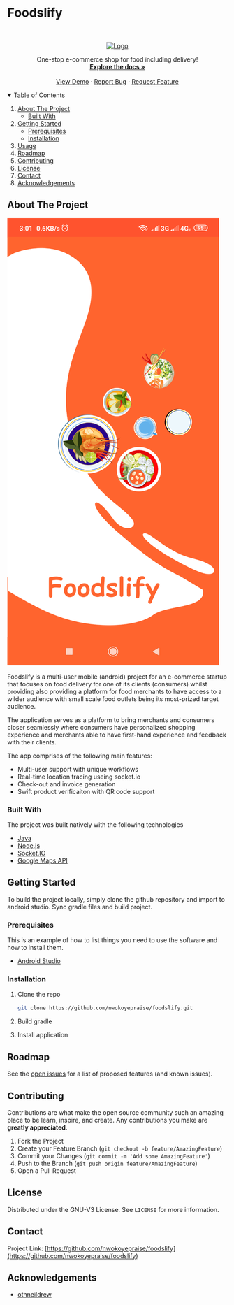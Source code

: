 # Foodslify

<!-- PROJECT SHIELDS -->
<!--
*** I'm using markdown "reference style" links for readability.
*** Reference links are enclosed in brackets [ ] instead of parentheses ( ).
*** See the bottom of this document for the declaration of the reference variables
*** for contributors-url, forks-url, etc. This is an optional, concise syntax you may use.
*** https://www.markdownguide.org/basic-syntax/#reference-style-links
-->
<!--[![Contributors][contributors-shield]][contributors-url]
[![Forks][forks-shield]][forks-url]
[![Stargazers][stars-shield]][stars-url]
[![Issues][issues-shield]][issues-url]
[![MIT License][license-shield]][license-url]
[![LinkedIn][linkedin-shield]][linkedin-url]
-->



<!-- PROJECT LOGO -->
<!--<br />
<p align="center">
  <a href="https://github.com/othneildrew/Best-README-Template">
    <img src="images/logo.png" alt="Logo" width="80" height="80">
  </a>

  <h3 align="center">Best-README-Template</h3>

  <p align="center">
    An awesome README template to jumpstart your projects!
    <br /> 

    <a href="https://github.com/nwokoyepraise/foodslify"><strong>Explore the docs »</strong></a>
    <br />
    <br />
    <a href="https://github.com/nwokoyepraise/foodslify">View Demo</a>
    ·
    <a href="https://github.com/nwokoyepraise/foodslify/issues">Report Bug</a>
    ·
    <a href="https://github.com/nwokoyepraise/foodslify/issues">Request Feature</a>
  </p>
</p>
-->

<!-- PROJECT LOGO -->
<br />
<p align="center">
  <a href="https://github.com/nwokoyepraise/foodslify">
    <img src="images/logo.png" alt="Logo" width="80" height="80">
  </a>

  <p align="center">
    One-stop e-commerce shop for food including delivery!
    <br />
    <a href="https://github.com/nwokoyepraise/foodslify"><strong>Explore the docs »</strong></a>
    <br />
    <br />
    <a href="https://github.com/nwokoyepraise/foodslify">View Demo</a>
    ·
    <a href="https://github.com/nwokoyepraise/foodslify/issues">Report Bug</a>
    ·
    <a href="https://github.com/nwokoyepraise/foodslify/issues">Request Feature</a>
  </p>
</p>

<!-- TABLE OF CONTENTS -->
<details open="open">
  <summary>Table of Contents</summary>
  <ol>
    <li>
      <a href="#about-the-project">About The Project</a>
      <ul>
        <li><a href="#built-with">Built With</a></li>
      </ul>
    </li>
    <li>
      <a href="#getting-started">Getting Started</a>
      <ul>
        <li><a href="#prerequisites">Prerequisites</a></li>
        <li><a href="#installation">Installation</a></li>
      </ul>
    </li>
    <li><a href="#usage">Usage</a></li>
    <li><a href="#roadmap">Roadmap</a></li>
    <li><a href="#contributing">Contributing</a></li>
    <li><a href="#license">License</a></li>
    <li><a href="#contact">Contact</a></li>
    <li><a href="#acknowledgements">Acknowledgements</a></li>
  </ol>
</details>



<!-- ABOUT THE PROJECT -->
## About The Project

[![Product Name Screen Shot][product-screenshot]](https://example.com)

Foodslify is a multi-user mobile (android) project for an e-commerce startup that focuses on food delivery for one of its clients (consumers) whilst providing also providing a platform for food merchants to have access to a wilder audience with small scale food outlets being its most-prized target audience.

The application serves as a platform to bring merchants and consumers closer seamlessly where consumers have personalized shopping experience and merchants able to have first-hand experience and feedback with their clients.

The app comprises of the following main features:
* Multi-user support with unique workflows
* Real-time location tracing useing socket.io
* Check-out and invoice generation
* Swift product verificaiton with QR code support

### Built With

The project was built natively with the following technologies
* [Java](https://java.com)
* [Node.js](https://nodejs.org)
* [Socket.IO](https://socket.io)
* [Google Maps API](https://console.cloud.google.com/google/maps-api/)



<!-- GETTING STARTED -->
## Getting Started

To build the project locally, simply clone the github repository and import to android studio. Sync gradle files and build project.

### Prerequisites

This is an example of how to list things you need to use the software and how to install them.
* [Android Studio](https://developer.android.com/studio/install)

### Installation

1. Clone the repo
   ```sh
   git clone https://github.com/nwokoyepraise/foodslify.git
   ```
2. Build gradle

3. Install application


<!-- ROADMAP -->
## Roadmap

See the [open issues](https://github.com/nwokoyepraise/foodslify/issues) for a list of proposed features (and known issues).



<!-- CONTRIBUTING -->
## Contributing

Contributions are what make the open source community such an amazing place to be learn, inspire, and create. Any contributions you make are **greatly appreciated**.

1. Fork the Project
2. Create your Feature Branch (`git checkout -b feature/AmazingFeature`)
3. Commit your Changes (`git commit -m 'Add some AmazingFeature'`)
4. Push to the Branch (`git push origin feature/AmazingFeature`)
5. Open a Pull Request



<!-- LICENSE -->
## License

Distributed under the GNU-V3 License. See `LICENSE` for more information.



<!-- CONTACT -->
## Contact

Project Link: [https://github.com/nwokoyepraise/foodslify](https://github.com/nwokoyepraise/foodslify)



<!-- ACKNOWLEDGEMENTS -->
## Acknowledgements
* [othneildrew](https://github.com/othneildrew)



<!-- MARKDOWN LINKS & IMAGES -->
<!-- https://www.markdownguide.org/basic-syntax/#reference-style-links -->
[contributors-shield]: https://img.shields.io/github/contributors/othneildrew/Best-README-Template.svg?style=for-the-badge
[contributors-url]: https://github.com/othneildrew/Best-README-Template/graphs/contributors
[forks-shield]: https://img.shields.io/github/forks/othneildrew/Best-README-Template.svg?style=for-the-badge
[forks-url]: https://github.com/othneildrew/Best-README-Template/network/members
[stars-shield]: https://img.shields.io/github/stars/othneildrew/Best-README-Template.svg?style=for-the-badge
[stars-url]: https://github.com/othneildrew/Best-README-Template/stargazers
[issues-shield]: https://img.shields.io/github/issues/othneildrew/Best-README-Template.svg?style=for-the-badge
[issues-url]: https://github.com/nwokoyepraise/foodslify/issues
[license-shield]: https://img.shields.io/github/license/othneildrew/Best-README-Template.svg?style=for-the-badge
[license-url]: https://github.com/othneildrew/Best-README-Template/blob/master/LICENSE.txt
[linkedin-shield]: https://img.shields.io/badge/-LinkedIn-black.svg?style=for-the-badge&logo=linkedin&colorB=555
[linkedin-url]: https://www.linkedin.com/in/praise-chibuike-7bb76718a
[product-screenshot]: images/screenshot_0.png
